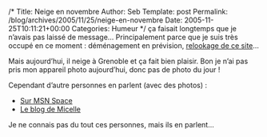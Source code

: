 /*
 Title: Neige en novembre
 Author: Seb
 Template: post
 Permalink: /blog/archives/2005/11/25/neige-en-novembre
 Date: 2005-11-25T10:11:21+00:00
 Categories: Humeur
*/
ça faisait longtemps que je n&rsquo;avais pas laissé de message&#8230; Principalement parce que je suis très occupé en ce moment : déménagement en prévision, [relookage de ce site][1]&#8230;

Mais aujourd&rsquo;hui, il neige à Grenoble et ça fait bien plaisir. Bon je n&rsquo;ai pas pris mon appareil photo aujourd&rsquo;hui, donc pas de photo du jour !

Cependant d&rsquo;autre personnes en parlent (avec des photos) :

*   [Sur MSN Space][2]
*   [Le blog de Micelle][3]

Je ne connais pas du tout ces personnes, mais ils en parlent&#8230;

 [1]: http://v05.z720.net/blog/categories/web/design/summer-refresh/ "Histoire du Summer Refresh 2005"
 [2]: http://spaces.msn.com/members/delphgre/Blog/cns!1pbs_7J_BNHo9Z9Rp_oY1SXQ!700.entry
 [3]: http://michelledange.canalblog.com/archives/2005/11/25/1036436.html